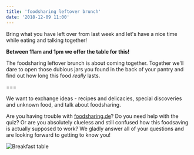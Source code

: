 ```yaml
---
title: 'foodsharing leftover brunch'
date: '2018-12-09 11:00'
---
```


Bring what you have left over from last week and let's have a nice time while eating and talking together!

**Between 11am and 1pm we offer the table for this!**

The foodsharing leftover brunch is about coming together.
Together we'll dare to open those dubious jars you found in the back of your pantry and find out how long this food _really_ lasts.

===

We want to exchange ideas - recipes and delicacies, special discoveries and unknown food, and talk about foodsharing.

Are you having trouble with [foodsharing.de](https://foodsharing.de)? Do you need help with the quiz? Or are you absolutely clueless and still confused how this foodsaving is actually supposed to work?
We gladly answer all of your questions and are looking forward to getting to know you!

![Breakfast table](/pics/breakfast.jpg)
